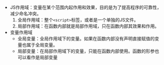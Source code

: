 - JS作用域：变量在某个范围内起作用和效果，目的是为了提高程序的可靠性，减少命名冲突。
	1. 全局作用域：整个`<script>`标签，或者是一个单独的JS文件。
	2. 局部作用域：在函数内部就是局部作用域，只在函数内部其效果和作用。
- 变量作用域
	- 全局变量：全局作用域下的变量。如果在函数内部没有声明直接赋值的变量也属于全局变量。
	- 局部变量：在局部作用域下的变量，只能在函数内部使用。函数的形参也可以看作是局部变量
